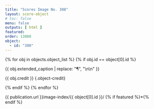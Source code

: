 ```yaml
---
title: "Scores Image No. 308"
layout: score-object
# toc: false
menu: false
outputs: [ html ]
featured: 
order: 13080
object:
  - id: "308"
---
```


{% for obj in objects.object_list %}
{% if obj.id == object[0].id %}

{{ obj.extended_caption | replace: "¶", "\n\n" }}

{{ obj.credit }} {.object-credit}

{% endif %}
{% endfor %}

<div class="object-credit object-url is-print-only">

{{ publication.url }}image-index/{{ object[0].id }}/ {% if featured %}*{% endif %}

</div>
